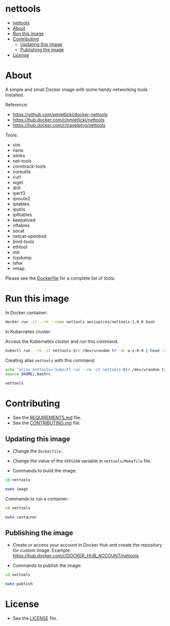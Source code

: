 # nettools

<!-- TOC -->

- [nettools](#nettools)
- [About](#about)
- [Run this image](#run-this-image)
- [Contributing](#contributing)
  - [Updating this image](#updating-this-image)
  - [Publishing the image](#publishing-the-image)
- [License](#license)

<!-- TOC -->

# About

A simple and small Docker image with some handy networking tools installed.

Reference:
* https://github.com/pmietlicki/docker-nettools
* https://hub.docker.com/r/pmietlicki/nettools
* https://hub.docker.com/r/travelping/nettools

Tools:
* vim
* nano
* elinks
* net-tools
* conntrack-tools
* coreutils
* curl
* wget
* drill
* iperf3
* iproute2
* iptables
* iputils
* ip6tables
* keepalived
* nftables
* socat
* netcat-openbsd
* bind-tools
* ethtool
* mtr
* tcpdump
* lshw
* nmap

Please see the [Dockerfile](Dockerfile) for a complete list of tools.

# Run this image

In Docker container:

```bash
docker run -it --rm --name nettools aeciopires/nettools:1.0.0 bash
```

In Kubernetes cluster:

Access the Kubernetes cluster and run this command.

```bash
kubectl run --rm -it nettools-$(< /dev/urandom tr -dc a-z-0-9 | head -c${1:-4}) --image=aeciopires/nettools:1.0.0 -n default -- bash
```

Creating alias ``nettools`` with this command:

```bash
echo "alias nettools='kubectl run --rm -it nettools-$(< /dev/urandom tr -dc a-z-0-9 | head -c${1:-4}) --image=aeciopires/nettools:1.0.0 -n default -- bash'" >> $HOME/.bashrc
source $HOME/.bashrc

nettools
```

# Contributing

* See the [REQUIREMENTS.md](REQUIREMENTS.md) file.
* See the [CONTRIBUTING.md](CONTRIBUTING.md) file.

## Updating this image

* Change the ``Dockerfile``.

* Change the value of the ``VERSION`` variable in ``nettools/Makefile`` file.

* Commands to build the image:

```bash
cd nettools

make image
```

Commands to run a container:

```bash
cd nettools

make container
```

## Publishing the image

* Create or access your account in Docker Hub and create the repository for custom image. Example: https://hub.docker.com/r/DOCKER_HUB_ACCOUNT/nettools

* Commands to publish the image:

```bash
cd nettools

make publish
```

# License

* See the [LICENSE](LICENSE) file.
